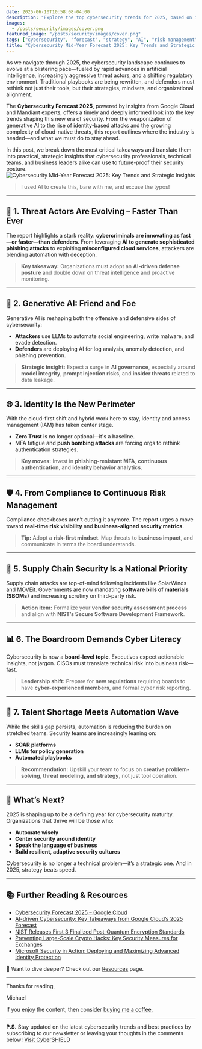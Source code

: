 ```yaml
---
date: 2025-06-10T10:58:08-04:00
description: "Explore the top cybersecurity trends for 2025, based on insights from Google Cloud’s latest forecast. From AI-driven threats to identity-first security strategies, this post breaks down what security leaders need to know—and do—to stay ahead."
images:
  - /posts/security/images/cover.png
featured_image: "/posts/security/images/cover.png"
tags: ["cybersecurity", "forecast", "strategy", "AI", "risk management", "2025"]
title: "Cybersecurity Mid-Year Forecast 2025: Key Trends and Strategic Insights"
---
```



As we navigate through 2025, the cybersecurity landscape continues to evolve at a blistering pace—fueled by rapid advances in artificial intelligence, increasingly aggressive threat actors, and a shifting regulatory environment. Traditional playbooks are being rewritten, and defenders must rethink not just their tools, but their strategies, mindsets, and organizational alignment.

The **Cybersecurity Forecast 2025**, powered by insights from Google Cloud and Mandiant experts, offers a timely and deeply informed look into the key trends shaping this new era of security. From the weaponization of generative AI to the rise of identity-based attacks and the growing complexity of cloud-native threats, this report outlines where the industry is headed—and what we must do to stay ahead.

In this post, we break down the most critical takeaways and translate them into practical, strategic insights that cybersecurity professionals, technical teams, and business leaders alike can use to future-proof their security posture.
![Cybersecurity Mid-Year Forecast 2025: Key Trends and Strategic Insights](/posts/security/images/forecast.png)

> I used AI to create this, bare with me, and excuse the typos!
---

## 🚨 1. Threat Actors Are Evolving – Faster Than Ever

The report highlights a stark reality: **cybercriminals are innovating as fast—or faster—than defenders**. From leveraging **AI to generate sophisticated phishing attacks** to exploiting **misconfigured cloud services**, attackers are blending automation with deception.

> **Key takeaway:** Organizations must adopt an **AI-driven defense posture** and double down on threat intelligence and proactive monitoring.

---

## 🧠 2. Generative AI: Friend and Foe

Generative AI is reshaping both the offensive and defensive sides of cybersecurity:

- **Attackers** use LLMs to automate social engineering, write malware, and evade detection.
- **Defenders** are deploying AI for log analysis, anomaly detection, and phishing prevention.

> **Strategic insight:** Expect a surge in **AI governance**, especially around **model integrity**, **prompt injection risks**, and **insider threats** related to data leakage.

---

## 🌐 3. Identity Is the New Perimeter

With the cloud-first shift and hybrid work here to stay, identity and access management (IAM) has taken center stage.

- **Zero Trust** is no longer optional—it's a baseline.
- MFA fatigue and **push bombing attacks** are forcing orgs to rethink authentication strategies.

> **Key moves:** Invest in **phishing-resistant MFA**, **continuous authentication**, and **identity behavior analytics**.

---

## 🛡️ 4. From Compliance to Continuous Risk Management

Compliance checkboxes aren’t cutting it anymore. The report urges a move toward **real-time risk visibility** and **business-aligned security metrics**.

> **Tip:** Adopt a **risk-first mindset**. Map threats to **business impact**, and communicate in terms the board understands.

---

## 🧩 5. Supply Chain Security Is a National Priority

Supply chain attacks are top-of-mind following incidents like SolarWinds and MOVEit. Governments are now mandating **software bills of materials (SBOMs)** and increasing scrutiny on third-party risk.

> **Action item:** Formalize your **vendor security assessment process** and align with **NIST’s Secure Software Development Framework**.

---

## 📊 6. The Boardroom Demands Cyber Literacy

Cybersecurity is now a **board-level topic**. Executives expect actionable insights, not jargon. CISOs must translate technical risk into business risk—fast.

> **Leadership shift:** Prepare for **new regulations** requiring boards to have **cyber-experienced members**, and formal cyber risk reporting.

---

## 🌱 7. Talent Shortage Meets Automation Wave

While the skills gap persists, automation is reducing the burden on stretched teams. Security teams are increasingly leaning on:

- **SOAR platforms**
- **LLMs for policy generation**
- **Automated playbooks**

> **Recommendation:** Upskill your team to focus on **creative problem-solving, threat modeling, and strategy**, not just tool operation.

---

## 🔮 What’s Next?

2025 is shaping up to be a defining year for cybersecurity maturity. Organizations that thrive will be those who:

- **Automate wisely**
- **Center security around identity**
- **Speak the language of business**
- **Build resilient, adaptive security cultures**

Cybersecurity is no longer a technical problem—it’s a strategic one. And in 2025, strategy beats speed.

---

## 📚 Further Reading & Resources

- [Cybersecurity Forecast 2025 – Google Cloud](https://cloud.google.com/security/resources/cybersecurity-forecast)
- [AI-driven Cybersecurity: Key Takeaways from Google Cloud’s 2025 Forecast](https://ctomagazine.com/ai-driven-cybersecurity-google-clouds-forecast/)
- [NIST Releases First 3 Finalized Post-Quantum Encryption Standards](https://www.nist.gov/news-events/news/2024/08/nist-releases-first-3-finalized-post-quantum-encryption-standards)
- [Preventing Large-Scale Crypto Hacks: Key Security Measures for Exchanges](https://www.chainalysis.com/blog/preventing-crypto-hacks-best-practices-for-exchanges-hexagate/)
- [Microsoft Security in Action: Deploying and Maximizing Advanced Identity Protection](https://techcommunity.microsoft.com/blog/microsoft-security-blog/microsoft-security-in-action-deploying-and-maximizing-advanced-identity-protecti/4385307)

🧠 Want to dive deeper? Check out  our [Resources](https://store.cybersecurityos.net/) page.

---

Thanks for reading,

Michael

If you enjoy the content, then consider [buying me a coffee.](https://store.cybersecurityos.net/coffee)

---

**P.S.** Stay updated on the latest cybersecurity trends and best practices by subscribing to our newsletter or leaving your thoughts in the comments below! [Visit CyberSHIELD](https://cybershieldacademy.net)
